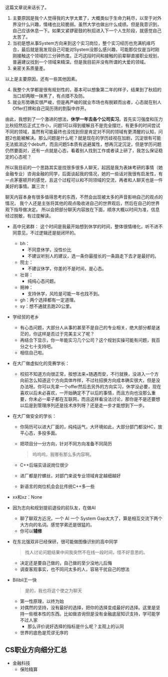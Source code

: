 这篇文章说来话长了。

1. 主要原因是我个人觉得我的大学太累了，大概类似于生命力耗尽，以至于对外界没什么兴趣，情绪也比较脆弱。虽然大学也做出什么成绩。但是我意识到，自己应该休息一下。如果又紧锣密鼓的秋招进入下一个人生阶段，就感觉自己太苦了。
2. 当初是想从事System方向来到这个实习岗位，整个实习经历也充满机缘巧合，最后就是我发现自己可能对System没那么感兴趣，可能那仅仅是当时刚刚接触这个领域的三分钟热度。正巧这段时间和接触的前辈聊直接职业规划，普遍建议找到一个领域来精深。但是我目前并没有所谓的大爱的领域。
3. 亲密关系质量差。

以上是主要原因，还有一些其他因素。

4. 我整个大学都是很有规划性的，基本可以想象第二年的样子，结果到了秋招的当口却两眼一抹黑了，有点措不及防。
5. 就业形势确实很严峻，但是再严峻的就业市场也有脱颖而出者，心态就在别人Offer打牌和自己简历筛的割裂中炸开。

由此，我想到了一个激进的想法，**休学一年去各个公司实习**。首先实习强度和压力比秋招然后正式工作小，问题1可以得到缓解且不是完全摆烂，有更多的时间尝试不同的领域，虽然有可能最终也没找到但是肯定对不同的领域有更清醒的认知，问题2也能被解决。那么问题是什么呢？就是现在的学历歧视在加剧，沉淀很有可能无法抵消这个debuff，而且问题5本质有逃避属性，想再沉淀沉淀，但是学历问题仍然要面对，还有一点就是心态，看着别人找到工作或者读上研了，我怎么保证稳定的心态呢？

所以我目前的一个思路其实是找很多很多人聊天，起因是我为表妹考研的事情（她金融专业）咨询金融的同学，后面谈起我的情况，她的一些话对我很有启发性，有一点茅塞顿开的感觉，且这个过程可以和不同领域的交流，再者和人聊天也是一件美好的事情。赢三次！

聊天内容本身有很多值得思考的东西，不然会出现被太多的声音影响自己的观点的情况，
我个人还是主张将其他的观点吸收进自己的世界观后，然后在自己的世界观下指导做决定。
所以会把部分聊天内容放在下面，顺序大概以时间为准，信息经过脱敏，有过度解读。

+ 高中兄弟群：
	这个时间是我最开始想到休学的时间，整体很情绪化，听不进不同意见，不过逻辑还是挺闭环的。
	+ bh：
		+ 不同意休学，没性价比
		+ 不建议听别人的建议，选一条你最擅长的一条路走下去才是最好的。
	+ 院士：
		+ 不建议休学，你差的不是时间，是心态。
	+ 壮哥：
		+ 纯纯心态问题。
	+ 朔神：
		+ 支持休学，风险是可能一年也找不到。
	+ gh：两个选择都有一定道理。
	+ sy：想不通就去跑20公里。

 + 学经贸的老乡
	 + 有心态问题，大部分人从事的甚至不是自己的专业相关，绝大部分都是迷茫的，你这样是否过于完美主义了呢？
	 + 再结合下显示，你一年能实习几个公司？这个规划实操可能有问题，我百分之七十支持吧。
	 + 相信自己啦。

+ 在大厂做虚拟化的竞赛学长：
	+ 校招不知道方向很正常，按想法来+随遇而安，不行就换，没进入一个方向前怎么知道这个方向具体咋样，不过社招换方向成本确实很大，但是没办法呀。你可以先拿一个offer然后去另外的方向实习，休学没必要，现在喜欢以后未必喜欢，一开始确定不了以后的事情，而且方向也没那么重要，你未必一辈子都在互联网，而且这样看没法讨论，那你是不是还要想以后是到管理序列还是技术序列呀？还是走一步才能想到下一步。

+ 在大厂做安全的学长：
	+ 你简历可以进大厂面的，纯纯运气，大环境如此，大部分部门都没HC，放平心态，多投多面。
	+ 把项目分一分方向，针对不同方向准备不同简历
		>呜呜呜，我哪有那么多内容啊。

	+ C++后端实话说岗位很少
	+ 进厂都是拧螺丝，对部门来说专业领域肯定越细越好
	+ 新语言的岗位机会会比传统C++多一些

+ xx和xz：None

+ 因为志向和规划提前退役的前队友，在做AI
	+ 聊了聊双方近况，一个 AI 一个 System Gap太大了，算是相互交流下两个大方向的名词。感觉学弟还是很猛的。
	+ 你可以**辅修**

+ 在东北强双非已经保研，很可能做图像识别的高中同学
	>找人讨论问题结果中间我突然不在线一段时间，怪不好意思的。

	+ 决定还是要自己做的，自己做的至少没地儿后悔
	+ 调查客观事实，也不同问太多的人，容易干扰自己的想法

+ Bilibil王一快
	>是的，我也将这个使之为聊天

	+ 第一性原理，以终为始
	+ 对偶然的坚持，没有最好的选择，把你的选择变成最好的选择。这里是坚持一些根本性的东西。比如做咨询但是没有金融底层知识支持，学可能学不过人家
		+ 那么评价说好选择的指标是什么呢？主观上的认同
	+ 世界的底色是荒谬无序的
 
## CS职业方向细分汇总

+ 金融科技
	+ 保险精算